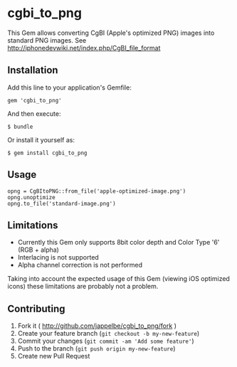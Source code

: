 # cgbi_to_png

This Gem allows converting CgBI (Apple's optimized PNG) images into standard PNG images. See http://iphonedevwiki.net/index.php/CgBI_file_format

## Installation

Add this line to your application's Gemfile:

    gem 'cgbi_to_png'

And then execute:

    $ bundle

Or install it yourself as:

    $ gem install cgbi_to_png

## Usage

    opng = CgBItoPNG::from_file('apple-optimized-image.png')
    opng.unoptimize
    opng.to_file('standard-image.png')

## Limitations

- Currently this Gem only supports 8bit color depth and Color Type '6' (RGB + alpha)
- Interlacing is not supported
- Alpha channel correction is not performed

Taking into account the expected usage of this Gem (viewing iOS optimized icons) these limitations are probably not a problem.

## Contributing

1. Fork it ( http://github.com/jappelbe/cgbi_to_png/fork )
2. Create your feature branch (`git checkout -b my-new-feature`)
3. Commit your changes (`git commit -am 'Add some feature'`)
4. Push to the branch (`git push origin my-new-feature`)
5. Create new Pull Request
